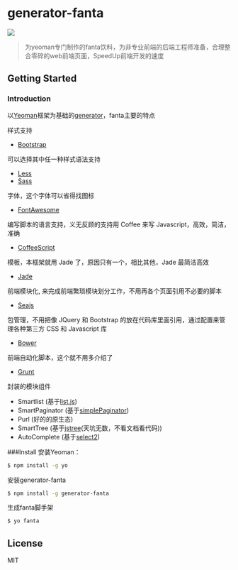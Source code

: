 # generator-fanta 

![](http://www.vectors4all.net/preview/fanta-drop-illustration.jpg)

>为yeoman专门制作的fanta饮料，为非专业前端的后端工程师准备，合理整合零碎的web前端页面，SpeedUp前端开发的速度


## Getting Started

### Introduction

以[Yeoman](http://yeoman.io)框架为基础的[generator](http://yeoman.io/authoring/)，fanta主要的特点

样式支持

* [Bootstrap](http://getbootstrap.com/)

可以选择其中任一种样式语法支持

* [Less](http://lesscss.net/)
* [Sass](http://sass-lang.com/)

字体，这个字体可以省得找图标

* [FontAwesome](http://fortawesome.github.io/Font-Awesome/)

编写脚本的语言支持，义无反顾的支持用 Coffee 来写 Javascript，高效，简洁，准确

* [CoffeeScript](http://coffeescript.org/)

模板，本框架就用 Jade 了，原因只有一个，相比其他，Jade 最简洁高效

* [Jade](http://jade-lang.com/)

前端模块化, 来完成前端繁琐模块划分工作，不用再各个页面引用不必要的脚本

* [Seajs](http://seajs.org/)



包管理，不用把像 JQuery 和 Bootstrap 的放在代码库里面引用，通过配置来管理各种第三方 CSS 和 Javascript 库

* [Bower](http://bower.io)

前端自动化脚本，这个就不用多介绍了

* [Grunt](http://gruntjs.com)

封装的模块组件

* Smartlist (基于[list.js](http://listjs.com/))
* SmartPaginator (基于[simplePaginator](http://flaviusmatis.github.io/simplePagination.js/))
* Purl (好的的原生态)
* SmartTree (基于[jstree](http://www.jstree.com/)(天坑无数，不看文档看代码))
* AutoComplete (基于[select2](http://ivaynberg.github.io/select2/))


###Install
安装Yeoman：

```bash
$ npm install -g yo
```

安装generator-fanta
```bash
$ npm install -g generator-fanta
```

生成fanta脚手架
```bash
$ yo fanta
```


## License

MIT
